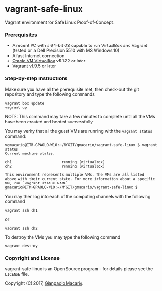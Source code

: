 # vagrant-safe-linux

Vagrant environment for Safe Linux Proof-of-Concept.

### Prerequisites

* A recent PC with a 64-bit OS capable to run VirtualBox and Vagrant (tested on a Dell Precision 5510 with MS Windows 10)
* A fast Internet connection
* [Oracle VM VirtualBox](https://www.virtualbox.org/) v5.1.22 or later
* [Vagrant](https://www.vagrantup.com/) v1.9.5 or later

### Step-by-step instructions

Make sure you have all the prerequisite met, then check-out the git repository and type the following commands

```
vagrant box update
vagrant up
```

NOTE: This command may take a few minutes to complete until all the VMs have been created and booted successfully.

You may verify that all the guest VMs are running with the `vagrant status` command:

```
vgmacario@ITM-GPAOLO-W10:~/MYGIT/gmacario/vagrant-safe-linux $ vagrant status
Current machine states:

ch1                       running (virtualbox)
ch2                       running (virtualbox)

This environment represents multiple VMs. The VMs are all listed
above with their current state. For more information about a specific
VM, run `vagrant status NAME`.
gmacario@ITM-GPAOLO-W10:~/MYGIT/gmacario/vagrant-safe-linux $
```

You may then log into each of the computing channels with the following command

```
vagrant ssh ch1
```

or

```
vagrant ssh ch2
```

To destroy the VMs you may type the following command

```
vagrant destroy
```

### Copyright and License

vagrant-safe-linux is an Open Source program - for details please see the `LICENSE` file.

Copyright (C) 2017, [Gianpaolo Macario](https://gmacario.github.io/).

<!-- EOF -->
